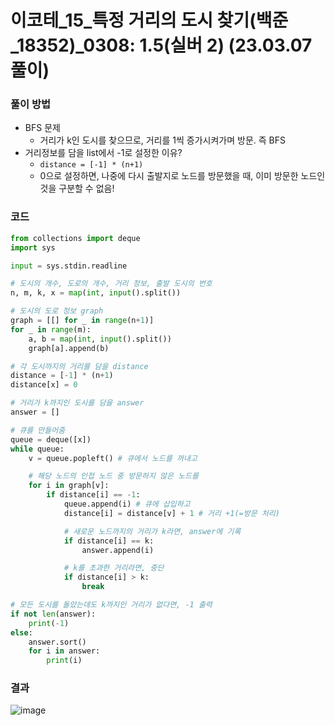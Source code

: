 # 이코테_15_특정 거리의 도시 찾기(백준_18352)_0308: 1.5(실버 2) (23.03.07 풀이)

### 풀이 방법
- BFS 문제
  - 거리가 k인 도시를 찾으므로, 거리를 1씩 증가시켜가며 방문. 즉 BFS
- 거리정보를 담을 list에서 -1로 설정한 이유?
  - `distance = [-1] * (n+1)`
  - 0으로 설정하면, 나중에 다시 출발지로 노드를 방문했을 때, 이미 방문한 노드인것을 구분할 수 없음!

### 코드
```python
from collections import deque
import sys

input = sys.stdin.readline

# 도시의 개수, 도로의 개수, 거리 정보, 출발 도시의 번호
n, m, k, x = map(int, input().split())

# 도시의 도로 정보 graph
graph = [[] for _ in range(n+1)]
for _ in range(m):
    a, b = map(int, input().split())
    graph[a].append(b)

# 각 도시까지의 거리를 담을 distance
distance = [-1] * (n+1)
distance[x] = 0

# 거리가 k까지인 도시를 담을 answer
answer = []

# 큐를 만들어줌
queue = deque([x])
while queue:
    v = queue.popleft() # 큐에서 노드를 꺼내고

    # 해당 노드의 인접 노드 중 방문하지 않은 노드를
    for i in graph[v]:
        if distance[i] == -1:
            queue.append(i) # 큐에 삽입하고 
            distance[i] = distance[v] + 1 # 거리 +1(=방문 처리)

            # 새로운 노드까지의 거리가 k라면, answer에 기록
            if distance[i] == k:
                answer.append(i)

            # k를 초과한 거리라면, 중단
            if distance[i] > k:
                break

# 모든 도시를 돌았는데도 k까지인 거리가 없다면, -1 출력
if not len(answer):
    print(-1)
else:
    answer.sort()
    for i in answer:
        print(i)
```

### 결과
![image](https://user-images.githubusercontent.com/69101394/223448944-9d78d107-0e2d-4f8e-b364-3146e6d902ad.png)
